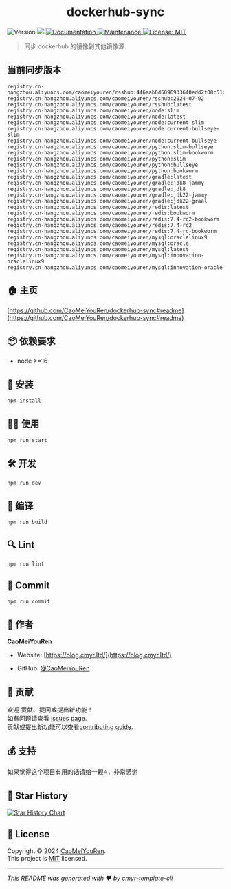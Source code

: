<h1 align="center">dockerhub-sync </h1>
<p>
  <img alt="Version" src="https://img.shields.io/badge/version-0.1.0-blue.svg?cacheSeconds=2592000" />
  <img src="https://img.shields.io/badge/node-%3E%3D16-blue.svg" />
  <a href="https://github.com/CaoMeiYouRen/dockerhub-sync#readme" target="_blank">
    <img alt="Documentation" src="https://img.shields.io/badge/documentation-yes-brightgreen.svg" />
  </a>
  <a href="https://github.com/CaoMeiYouRen/dockerhub-sync/graphs/commit-activity" target="_blank">
    <img alt="Maintenance" src="https://img.shields.io/badge/Maintained%3F-yes-green.svg" />
  </a>
  <a href="https://github.com/CaoMeiYouRen/dockerhub-sync/blob/master/LICENSE" target="_blank">
    <img alt="License: MIT" src="https://img.shields.io/github/license/CaoMeiYouRen/dockerhub-sync?color=yellow" />
  </a>
</p>


> 同步 dockerhub 的镜像到其他镜像源

## 当前同步版本

<!-- DOCKER_START -->
```
registry.cn-hangzhou.aliyuncs.com/caomeiyouren/rsshub:446aab6d6096933640edd2f08c51b10abb9566e1
registry.cn-hangzhou.aliyuncs.com/caomeiyouren/rsshub:2024-07-02
registry.cn-hangzhou.aliyuncs.com/caomeiyouren/rsshub:latest
registry.cn-hangzhou.aliyuncs.com/caomeiyouren/node:slim
registry.cn-hangzhou.aliyuncs.com/caomeiyouren/node:latest
registry.cn-hangzhou.aliyuncs.com/caomeiyouren/node:current-slim
registry.cn-hangzhou.aliyuncs.com/caomeiyouren/node:current-bullseye-slim
registry.cn-hangzhou.aliyuncs.com/caomeiyouren/node:current-bullseye
registry.cn-hangzhou.aliyuncs.com/caomeiyouren/python:slim-bullseye
registry.cn-hangzhou.aliyuncs.com/caomeiyouren/python:slim-bookworm
registry.cn-hangzhou.aliyuncs.com/caomeiyouren/python:slim
registry.cn-hangzhou.aliyuncs.com/caomeiyouren/python:bullseye
registry.cn-hangzhou.aliyuncs.com/caomeiyouren/python:bookworm
registry.cn-hangzhou.aliyuncs.com/caomeiyouren/gradle:latest
registry.cn-hangzhou.aliyuncs.com/caomeiyouren/gradle:jdk8-jammy
registry.cn-hangzhou.aliyuncs.com/caomeiyouren/gradle:jdk8
registry.cn-hangzhou.aliyuncs.com/caomeiyouren/gradle:jdk22-jammy
registry.cn-hangzhou.aliyuncs.com/caomeiyouren/gradle:jdk22-graal
registry.cn-hangzhou.aliyuncs.com/caomeiyouren/redis:latest
registry.cn-hangzhou.aliyuncs.com/caomeiyouren/redis:bookworm
registry.cn-hangzhou.aliyuncs.com/caomeiyouren/redis:7.4-rc2-bookworm
registry.cn-hangzhou.aliyuncs.com/caomeiyouren/redis:7.4-rc2
registry.cn-hangzhou.aliyuncs.com/caomeiyouren/redis:7.4-rc-bookworm
registry.cn-hangzhou.aliyuncs.com/caomeiyouren/mysql:oraclelinux9
registry.cn-hangzhou.aliyuncs.com/caomeiyouren/mysql:oracle
registry.cn-hangzhou.aliyuncs.com/caomeiyouren/mysql:latest
registry.cn-hangzhou.aliyuncs.com/caomeiyouren/mysql:innovation-oraclelinux9
registry.cn-hangzhou.aliyuncs.com/caomeiyouren/mysql:innovation-oracle
```
<!-- DOCKER_END -->

## 🏠 主页

[https://github.com/CaoMeiYouRen/dockerhub-sync#readme](https://github.com/CaoMeiYouRen/dockerhub-sync#readme)


## 📦 依赖要求


- node >=16

## 🚀 安装

```sh
npm install
```

## 👨‍💻 使用

```sh
npm run start
```

## 🛠️ 开发

```sh
npm run dev
```

## 🔧 编译

```sh
npm run build
```

## 🔍 Lint

```sh
npm run lint
```

## 💾 Commit

```sh
npm run commit
```


## 👤 作者


**CaoMeiYouRen**

* Website: [https://blog.cmyr.ltd/](https://blog.cmyr.ltd/)

* GitHub: [@CaoMeiYouRen](https://github.com/CaoMeiYouRen)


## 🤝 贡献

欢迎 贡献、提问或提出新功能！<br />如有问题请查看 [issues page](https://github.com/CaoMeiYouRen/dockerhub-sync/issues). <br/>贡献或提出新功能可以查看[contributing guide](https://github.com/CaoMeiYouRen/dockerhub-sync/blob/master/CONTRIBUTING.md).

## 💰 支持

如果觉得这个项目有用的话请给一颗⭐️，非常感谢

## 🌟 Star History

[![Star History Chart](https://api.star-history.com/svg?repos=CaoMeiYouRen/dockerhub-sync&type=Date)](https://star-history.com/#CaoMeiYouRen/dockerhub-sync&Date)

## 📝 License

Copyright © 2024 [CaoMeiYouRen](https://github.com/CaoMeiYouRen).<br />
This project is [MIT](https://github.com/CaoMeiYouRen/dockerhub-sync/blob/master/LICENSE) licensed.

***
_This README was generated with ❤️ by [cmyr-template-cli](https://github.com/CaoMeiYouRen/cmyr-template-cli)_
